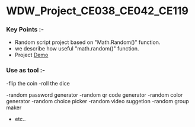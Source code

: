 # WDW_Project_CE038_CE042_CE119

### Key Points :-

- Random script project based on "Math.Random()" function.
- we describe how useful "math.random()" function.
- Project [Demo](https://youtu.be/o3EQcmu0-Yc)

### Use as tool :-

-flip the coin
-roll the dice

-random password generator 
-random qr code generator
-random color generator
-random choice picker
-random video suggetion
-random group maker 
- etc..

